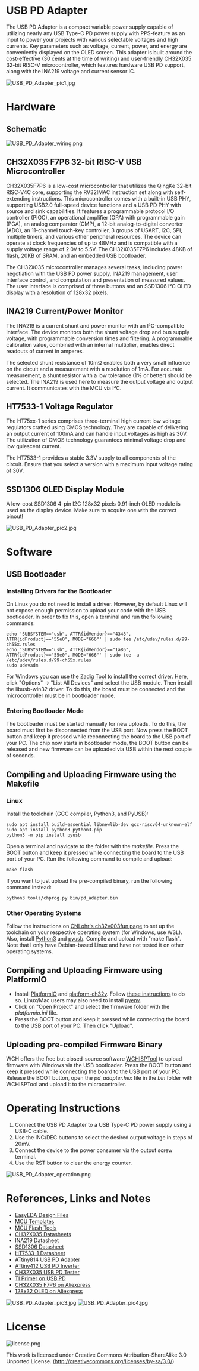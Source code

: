 # USB PD Adapter
The USB PD Adapter is a compact variable power supply capable of utilizing nearly any USB Type-C PD power supply with PPS-feature as an input to power your projects with various selectable voltages and high currents. Key parameters such as voltage, current, power, and energy are conveniently displayed on the OLED screen. This adapter is built around the cost-effective (30 cents at the time of writing) and user-friendly CH32X035 32-bit RISC-V microcontroller, which features hardware USB PD support, along with the INA219 voltage and current sensor IC.

![USB_PD_Adapter_pic1.jpg](https://raw.githubusercontent.com/wagiminator/CH32X035-USB-PD-Adapter/main/documentation/USB_PD_Adapter_pic1.jpg)

# Hardware
## Schematic
![USB_PD_Adapter_wiring.png](https://raw.githubusercontent.com/wagiminator/CH32X035-USB-PD-Adapter/main/documentation/USB_PD_Adapter_wiring.png)

## CH32X035 F7P6 32-bit RISC-V USB Microcontroller
CH32X035F7P6 is a low-cost microcontroller that utilizes the QingKe 32-bit RISC-V4C core, supporting the RV32IMAC instruction set along with self-extending instructions. This microcontroller comes with a built-in USB PHY, supporting USB2.0 full-speed device functions and a USB PD PHY with source and sink capabilities. It features a programmable protocol I/O controller (PIOC), an operational amplifier (OPA) with programmable gain (PGA), an analog comparator (CMP), a 12-bit analog-to-digital converter (ADC), an 11-channel touch-key controller, 3 groups of USART, I2C, SPI, multiple timers, and various other peripheral resources. The device can operate at clock frequencies of up to 48MHz and is compatible with a supply voltage range of 2.0V to 5.5V. The CH32X035F7P6 includes 48KB of flash, 20KB of SRAM, and an embedded USB bootloader.

The CH32X035 microcontroller manages several tasks, including power negotiation with the USB PD power supply, INA219 management, user interface control, and computation and presentation of measured values. The user interface is comprised of three buttons and an SSD1306 I²C OLED display with a resolution of 128x32 pixels.

## INA219 Current/Power Monitor
The INA219 is a current shunt and power monitor with an I²C-compatible interface. The device monitors both the shunt voltage drop and bus supply voltage, with programmable conversion times and filtering. A programmable calibration value, combined with an internal multiplier, enables direct readouts of current in amperes.

The selected shunt resistance of 10mΩ enables both a very small influence on the circuit and a measurement with a resolution of 1mA. For accurate measurement, a shunt resistor with a low tolerance (1% or better) should be selected. The INA219 is used here to measure the output voltage and output current. It communicates with the MCU via I²C.

## HT7533-1 Voltage Regulator
The HT75xx-1 series comprises three-terminal high current low voltage regulators crafted using CMOS technology. They are capable of delivering an output current of 100mA and can handle input voltages as high as 30V. The utilization of CMOS technology guarantees minimal voltage drop and low quiescent current.

The HT7533-1 provides a stable 3.3V supply to all components of the circuit. Ensure that you select a version with a maximum input voltage rating of 30V.

## SSD1306 OLED Display Module
A low-cost SSD1306 4-pin I2C 128x32 pixels 0.91-inch OLED module is used as the display device. Make sure to acquire one with the correct pinout!

![USB_PD_Adapter_pic2.jpg](https://raw.githubusercontent.com/wagiminator/CH32X035-USB-PD-Adapter/main/documentation/USB_PD_Adapter_pic2.jpg)

# Software
## USB Bootloader
### Installing Drivers for the Bootloader
On Linux you do not need to install a driver. However, by default Linux will not expose enough permission to upload your code with the USB bootloader. In order to fix this, open a terminal and run the following commands:

```
echo 'SUBSYSTEM=="usb", ATTR{idVendor}=="4348", ATTR{idProduct}=="55e0", MODE="666"' | sudo tee /etc/udev/rules.d/99-ch55x.rules
echo 'SUBSYSTEM=="usb", ATTR{idVendor}=="1a86", ATTR{idProduct}=="55e0", MODE="666"' | sudo tee -a /etc/udev/rules.d/99-ch55x.rules
sudo udevadm
```

For Windows you can use the [Zadig Tool](https://zadig.akeo.ie/) to install the correct driver. Here, click "Options" -> "List All Devices" and select the USB module. Then install the libusb-win32 driver. To do this, the board must be connected and the microcontroller must be in bootloader mode.

### Entering Bootloader Mode
The bootloader must be started manually for new uploads. To do this, the board must first be disconnected from the USB port. Now press the BOOT button and keep it pressed while reconnecting the board to the USB port of your PC. The chip now starts in bootloader mode, the BOOT button can be released and new firmware can be uploaded via USB within the next couple of seconds.

## Compiling and Uploading Firmware using the Makefile
### Linux
Install the toolchain (GCC compiler, Python3, and PyUSB):
```
sudo apt install build-essential libnewlib-dev gcc-riscv64-unknown-elf
sudo apt install python3 python3-pip
python3 -m pip install pyusb
```

Open a terminal and navigate to the folder with the *makefile*. Press the BOOT button and keep it pressed while connecting the board to the USB port of your PC. Run the following command to compile and upload:
```
make flash
```

If you want to just upload the pre-compiled binary, run the following command instead:
```
python3 tools/chprog.py bin/pd_adapter.bin
```

### Other Operating Systems
Follow the instructions on [CNLohr's ch32v003fun page](https://github.com/cnlohr/ch32v003fun/wiki/Installation) to set up the toolchain on your respective operating system (for Windows, use WSL). Also, install [Python3](https://www.pythontutorial.net/getting-started/install-python/) and [pyusb](https://github.com/pyusb/pyusb). Compile and upload with "make flash". Note that I only have Debian-based Linux and have not tested it on other operating systems.

## Compiling and Uploading Firmware using PlatformIO
- Install [PlatformIO](https://platformio.org) and [platform-ch32v](https://github.com/Community-PIO-CH32V/platform-ch32v). Follow [these instructions](https://pio-ch32v.readthedocs.io/en/latest/installation.html) to do so. Linux/Mac users may also need to install [pyenv](https://realpython.com/intro-to-pyenv).
- Click on "Open Project" and select the firmware folder with the *platformio.ini* file.
- Press the BOOT button and keep it pressed while connecting the board to the USB port of your PC. Then click "Upload".

## Uploading pre-compiled Firmware Binary
WCH offers the free but closed-source software [WCHISPTool](https://www.wch.cn/downloads/WCHISPTool_Setup_exe.html) to upload firmware with Windows via the USB bootloader. Press the BOOT button and keep it pressed while connecting the board to the USB port of your PC. Release the BOOT button, open the *pd_adapter.hex* file in the *bin* folder with WCHISPTool and upload it to the microcontroller.

# Operating Instructions
1. Connect the USB PD Adapter to a USB Type-C PD power supply using a USB-C cable.
2. Use the INC/DEC buttons to select the desired output voltage in steps of 20mV.
3. Connect the device to the power consumer via the output screw terminal.
4. Use the RST button to clear the energy counter.

![USB_PD_Adapter_operation.png](https://raw.githubusercontent.com/wagiminator/CH32X035-USB-PD-Adapter/main/documentation/USB_PD_Adapter_operation.png)

# References, Links and Notes
- [EasyEDA Design Files](https://oshwlab.com/wagiminator)
- [MCU Templates](https://github.com/wagiminator/MCU-Templates)
- [MCU Flash Tools](https://github.com/wagiminator/MCU-Flash-Tools)
- [CH32X035 Datasheets](http://www.wch-ic.com/products/CH32X035.html)
- [INA219 Datasheet](https://www.ti.com/lit/ds/symlink/ina219.pdf?ts=1662832146107)
- [SSD1306 Datasheet](https://cdn-shop.adafruit.com/datasheets/SSD1306.pdf)
- [HT7533-1 Datasheet](https://www.farnell.com/datasheets/2047678.pdf)
- [ATtiny814 USB PD Adapter](https://github.com/wagiminator/ATtiny814-USB-PD-Adapter)
- [ATtiny412 USB PD Inverter](https://github.com/wagiminator/ATtiny412-USB-PD-Inverter)
- [CH32X035 USB PD Tester](https://github.com/wagiminator/CH32X035-USB-PD-Tester)
- [TI Primer on USB PD](https://www.ti.com/lit/wp/slyy109b/slyy109b.pdf)
- [CH32X035 F7P6 on Aliexpress](https://aliexpress.com/item/1005006199310724.html)
- [128x32 OLED on Aliexpress](https://aliexpress.com/wholesale?SearchText=128+32+0.91+oled)

![USB_PD_Adapter_pic3.jpg](https://raw.githubusercontent.com/wagiminator/CH32X035-USB-PD-Adapter/main/documentation/USB_PD_Adapter_pic3.jpg)
![USB_PD_Adapter_pic4.jpg](https://raw.githubusercontent.com/wagiminator/CH32X035-USB-PD-Adapter/main/documentation/USB_PD_Adapter_pic4.jpg)

# License
![license.png](https://i.creativecommons.org/l/by-sa/3.0/88x31.png)

This work is licensed under Creative Commons Attribution-ShareAlike 3.0 Unported License. 
(http://creativecommons.org/licenses/by-sa/3.0/)

